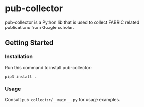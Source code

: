 # pub-collector

pub-collector is a Python lib that is used to collect FABRIC related publications from Google scholar.

## Getting Started

### Installation

Run this command to install pub-collector:
```
pip3 install .
```

### Usage

Consult `pub_collector/__main__.py` for usage examples.
